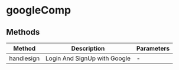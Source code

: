 # googleComp

## Methods

<!-- @vuese:googleComp:methods:start -->
|Method|Description|Parameters|
|---|---|---|
|handlesign|Login And SignUp with Google|-|

<!-- @vuese:googleComp:methods:end -->


